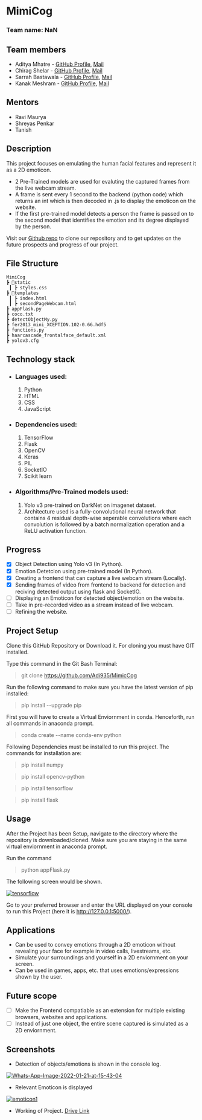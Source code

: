 # MimiCog

### Team name: NaN

## Team members
* Aditya Mhatre - [GitHub Profile](https://github.com/Adi935), [Mail](adi13mhatre@gmail.com)
* Chirag Shelar - [GitHub Profile](https://github.com/ChiragShelar), [Mail](chiragshelar1428@gmail.com)
* Sarrah Bastawala - [GitHub Profile](https://github.com/sarrah-basta), [Mail](sarrah.basta@gmail.com)
* Kanak Meshram - [GitHub Profile](https://github.com/kanakmeshram), [Mail](canaq.1301@gmail.com)

## Mentors
* Ravi Maurya
* Shreyas Penkar
* Tanish 

## Description
This project focuses on emulating the human facial features and represent it as a 2D emoticon. 
* 2 Pre-Trained models are used for evaluting the captured frames from the live webcam stream.
* A frame is sent every 1 second to the backend (python code) which returns an int which is then decoded in .js to display the emoticon on the website.
* If the first pre-trained model detects a person the frame is passed on to the second model that identifies the emotion and its degree displayed by the person.

Visit our [Github repo](https://github.com/Adi935/MimicCog) to clone our repository and to get updates on the future prospects and progress of our project.

## File Structure
```
MimiCog
┣ 📂static
 ┃ ┣ styles.css
┣ 📂templates
 ┃ ┣ index.html
 ┃ ┣ secondPageWebcam.html
┣ appFlask.py
┣ coco.txt
┣ detectObjectMy.py
┣ fer2013_mini_XCEPTION.102-0.66.hdf5
┣ functions.py
┣ haarcascade_frontalface_default.xml
┣ yolov3.cfg
```
## Technology stack

* ### Languages used: 
    1. Python
    2. HTML
    3. CSS
    4. JavaScript
* ### Dependencies used:
    1. TensorFlow
    2. Flask
    3. OpenCV
    4. Keras
    5. PIL
    6. SocketIO
    7. Scikit learn
* ### Algorithms/Pre-Trained models used:
    1. Yolo v3 pre-trained on DarkNet on imagenet dataset.
    2. Architecture used is a fully-convolutional neural network that contains 4 residual depth-wise seperable convolutions where each convolution is followed by a batch normalization operation and a ReLU activation function.

## Progress

- [x] Object Detection using Yolo v3 (In Python).
- [x] Emotion Detetcion using pre-trained model (In Python).
- [x] Creating a frontend that can capture a live webcam stream (Locally).
- [x] Sending frames of video from frontend to backend for detection and reciving detected output using flask and SocketIO.
- [ ] Displaying an Emoticon for detected object/emotion on the website.
- [ ] Take in pre-recorded video as a stream instead of live webcam.
- [ ] Refining the website.

## Project Setup
Clone this GitHub Repository or Download it. For cloning you must have GIT installed.

Type this command in the Git Bash Terminal:
> git clone https://github.com/Adi935/MimicCog

Run the following command to make sure you have the latest version of pip installed:
>pip install --upgrade pip

First you will have to create a Virtual Enviornment in conda. Henceforth, run all commands in anaconda prompt.
>conda create --name conda-env python 

Following Dependencies must be installed to run this project. The commands for installation are:
>pip install numpy

>pip install opencv-python

>pip install tensorflow

>pip install flask


## Usage
After the Project has been Setup, 
navigate to the directory where the repository is downloaded/cloned. Make sure you are staying in the same virtual enviornment in anaconda prompt.

Run the command 
>python appFlask.py

The following screen would be shown.

<a href="https://ibb.co/hBMRbxp"><img src="https://i.ibb.co/x1sSWKV/tensorflow.png" alt="tensorflow" border="0"></a>

Go to your preferred browser and enter the URL displayed on your console to run this Project (here it is http://127.0.0.1:5000/).


## Applications
* Can be used to convey emotions through a 2D emoticon without revealing your face for example in video calls, livestreams, etc.
* Simulate your surroundings and yourself in a 2D enviornment on your screen.
* Can be used in games, apps, etc. that uses emotions/expressions shown by the user.

## Future scope
- [ ] Make the Frontend compatiable as an extension for multiple existing browsers, websites and applications.
- [ ] Instead of just one object, the entire scene captured is simulated as a 2D enviornment.

## Screenshots

* Detection of objects/emotions is shown in the console log.

<a href="https://ibb.co/sbDq0G6"><img src="https://i.ibb.co/8NR9Wpd/Whats-App-Image-2022-01-21-at-15-43-04.jpg" alt="Whats-App-Image-2022-01-21-at-15-43-04" border="0"></a>


* Relevant Emoticon is displayed

<a href="https://ibb.co/426gqQY"><img src="https://i.ibb.co/BGXKp1r/emoticon1.png" alt="emoticon1" border="0"></a>

* Working of Project. [Drive Link](https://drive.google.com/drive/u/1/folders/1XAjWDdYxKxwJsMMGaUxV6yQZeptl1og6)